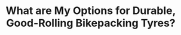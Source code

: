 ---
layout: community
category: community
title: "What are My Options for Durable, Good-Rolling Bikepacking Tyres?"
description: "I have just learnt that the schwalbe G-one allround offers 0 puncture protection. To me that is what schwalbe stands for. I can't go tubeless either. So, what are my options if I would like to buy durable, good rolling bikepacking tyres (700×40c) that are not super heavy and offer punture protection (something that could live up to what the G-one allround offers)"
isTopLevel: false
isSingleLevel: false
isArticle: false
datePublished: 2022-06-17 11:10:00 +0300
dateModified: 2022-06-17 11:10:00 +0300
published: false
---